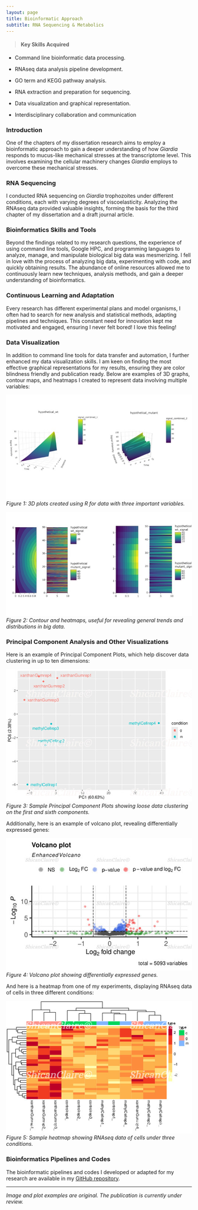 ```yaml
---
layout: page
title: Bioinformatic Approach
subtitle: RNA Sequencing & Metabolics
---
```


> #### Key Skills Acquired
* Command line bioinformatic data processing.

*	RNAseq data analysis pipeline development.

*	GO term and KEGG pathway analysis.

*	RNA extraction and preparation for sequencing.

*	Data visualization and graphical representation.

*	Interdisciplinary collaboration and communication
  
### Introduction

One of the chapters of my dissertation research aims to employ a bioinformatic approach to gain a deeper understanding of how _Giardia_ responds to mucus-like mechanical stresses at the transcriptome level. This involves examining the cellular machinery changes _Giardia_ employs to overcome these mechanical stresses.

### RNA Sequencing

I conducted RNA sequencing on _Giardia_ trophozoites under different conditions, each with varying degrees of viscoelasticity. Analyzing the RNAseq data provided valuable insights, forming the basis for the third chapter of my dissertation and a draft journal article.

### Bioinformatics Skills and Tools

Beyond the findings related to my research questions, the experience of using command line tools, Google HPC, and programming languages to analyze, manage, and manipulate biological big data was mesmerizing. I fell in love with the process of analyzing big data, experimenting with code, and quickly obtaining results. The abundance of online resources allowed me to continuously learn new techniques, analysis methods, and gain a deeper understanding of bioinformatics.

### Continuous Learning and Adaptation

Every research has different experimental plans and model organisms, I often had to search for new analysis and statistical methods, adapting pipelines and techniques. This constant need for innovation kept me motivated and engaged, ensuring I never felt bored! I love this feeling!

### Data Visualization

In addition to command line tools for data transfer and automation, I further enhanced my data visualization skills. I am keen on finding the most effective graphical representations for my results, ensuring they are color blindness friendly and publication ready. Below are examples of 3D graphs, contour maps, and heatmaps I created to represent data involving multiple variables:

![3D plots](/assets/img/BioInfoResearch/3DGraphics.jpg)  
*Figure 1: 3D plots created using R for data with three important variables.*

![Contour and Heat Maps](/assets/img/BioInfoResearch/ContourHeat.jpg)  
*Figure 2: Contour and heatmaps, useful for revealing general trends and distributions in big data.*

### Principal Component Analysis and Other Visualizations

Here is an example of Principal Component Plots, which help discover data clustering in up to ten dimensions:

![PC plot](/assets/img/BioInfoResearch/PC.jpg)  
*Figure 3: Sample Principal Component Plots showing loose data clustering on the first and sixth components.*

Additionally, here is an example of volcano plot, revealing differentially expressed genes:

![volcano plot](/assets/img/BioInfoResearch/Volcano.jpg)  
*Figure 4: Volcano plot showing differentially expressed genes.*

And here is a heatmap from one of my experiments, displaying RNAseq data of cells in three different conditions:

![Heatmap](/assets/img/BioInfoResearch/HeatMap.jpg)  
*Figure 5: Sample heatmap showing RNAseq data of cells under three conditions.*

### Bioinformatics Pipelines and Codes

The bioinformatic pipelines and codes I developed or adapted for my research are available in my [GitHub repository](https://github.com/sl1453).

---

*Image and plot examples are original. The publication is currently under review.*
